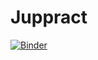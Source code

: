 # Juppract

[![Binder](https://mybinder.org/badge_logo.svg)](https://mybinder.org/v2/gh/Vaishnavi1100/Juppract/HEAD)
